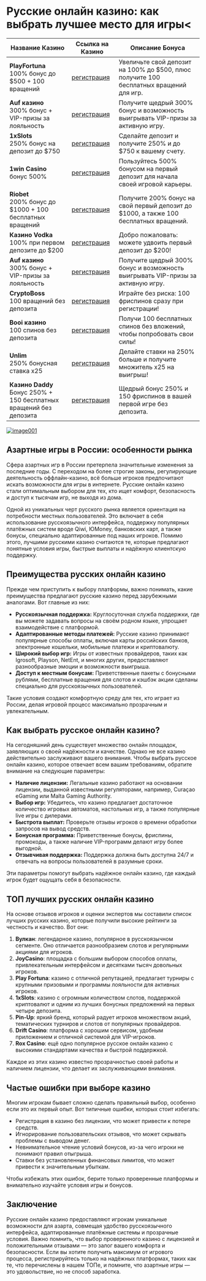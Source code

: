 <head>
    <meta charset="UTF-8">
    <meta name="viewport" content="width=device-width, initial-scale=1.0">
    <meta name="description" content="Изучите лучшие русские онлайн казино, которые предоставляют безопасный игровой опыт, богатый выбор игр, щедрые бонусы и быструю поддержку.">
    <meta name="keywords" content="русские онлайн казино, лучшие онлайн казино России, безопасные казино для игры">
  <h1>Русские онлайн казино: как выбрать лучшее место для игры<</h1>

<table>
    <thead>
        <tr>
            <th>Название Казино</th>
            <th>Ссылка на Казино</th>
            <th>Описание Бонуса</th>
        </tr>
    </thead>
    <tbody>
        <tr>
            <td><strong>PlayFortuna</strong><br>100% бонус до $500 + 100 вращений</td>
            <td><a href="https://fortuna-promo.net/alt/pf_gates_of_olympus_en/?4c7f26c08b749d094457154abfc9b4d9" class="btn">регистрация</a><br><a href="#" </a></td>
            <td>Увеличьте свой депозит на 100% до $500, плюс получите 100 бесплатных вращений для игр.</td>
        </tr>
        <tr>
       <td><strong>Auf казино </strong><br>300% бонус + VIP-призы за лояльность</td>
            <td><a href="https://auflink.com/d1d9117ba?registrationPromoCode=WIN300" class="btn">регистрация</a><br><a href="#" </a></td>
            <td>Получите щедрый 300% бонус и возможность выигрывать VIP-призы за активную игру.</td>
        </tr>
        <tr>
            <td><strong>1xSlots</strong><br>250% бонус на депозит до $750</td>
            <td><a href="https://unlimc.net/d3de5f285?registrationPromoCode=WIN300" class="btn">регистрация</a><br><a href="#" </a></td>
            <td>Сделайте депозит и получите 250% и до $750 к вашему счету.</td>
        </tr>
        <tr>
            <td><strong>1win Casino </strong><br>бонус 500%</td>
            <td><a href="https://1wytvn.life/casino/list?open=register#k0ok" class="btn">регистрация</a><br><a href="#" </a></td>
            <td>Пользуйтесь 500% бонусом на первый депозит для начала своей игровой карьеры.</td>
        </tr>
        <td><strong>Riobet</strong><br>200% бонус до $1000 + 100 бесплатных вращений</td>
            <td><a href="https://cutt.ly/gw0Usi4g" class="btn">регистрация</a><br><a href="#" </a></td>
            <td>Получите 200% бонус на свой первый депозит до $1000, а также 100 бесплатных вращений.</td>
        <tr>
            <td><strong>Казино Vodka </strong><br>100% при первом депозите до $200</td>
            <td><a href="https://vodka2.xyz?id=3597" class="btn">регистрация</a><br><a href="#" </a></td>
            <td>Добро пожаловать: можете удвоить первый депозит до $200!</td>
        </tr>
        <tr>
            <td><strong>Auf казино </strong><br>300% бонус + VIP-призы за лояльность</td>
            <td><a href="https://auflink.com/d1d9117ba?registrationPromoCode=WIN300" class="btn">регистрация</a><br><a href="#" </a></td>
            <td>Получите щедрый 300% бонус и возможность выигрывать VIP-призы за активную игру.</td>
        </tr>
        <tr>
            <td><strong>CryptoBoss</strong><br>100 вращений без депозита</td>
            <td><a href="https://cryptobossc.online/d86b78981?registrationPromoCode=WIN300" class="btn">регистрация</a><br><a href="#" </a></td>
            <td>Играйте без риска: 100 фриспинов сразу при регистрации!</td>
        </tr>
        <tr>
            <td><strong>Booi казино</strong><br>100 спинов без депозита</td>
            <td><a href="https://stars-flight.com/s4477f4bb" class="btn">регистрация</a><br><a href="#" </a></td>
            <td>Получи 100 бесплатных спинов без вложений, чтобы попробовать свои силы!</td>
        </tr>
        <tr>
            <td><strong>Unlim</strong><br>250% бонусная ставка x25</td>
            <td><a href="https://unlimc.net/d3de5f285?registrationPromoCode=WIN300" class="btn">регистрация</a><br><a href="#" </a></td>
            <td>Делайте ставки на 250% больше и получите множитель x25 на выигрыш!</td>
        </tr>
        <tr>
            <td><strong>Казино Daddy</strong><br>Бонус 250% + 150 бесплатных вращений без депозита</td>
            <td><a href="https://bit.ly/Daddyaff" class="btn">регистрация</a><br><a href="#"</a></td>
            <td>Щедрый бонус 250% и 150 фриспинов в вашей первой игре без депозита.</td>
        </tr>
    </tbody>
</table>


</body>
</html>


<p dir="auto"><a target="_blank" rel="noopener noreferrer" href="https://private-user-images.githubusercontent.com/190454458/391854586-e97cacd0-dc02-40db-8b9b-1dd8dce8c385.jpg?jwt=eyJhbGciOiJIUzI1NiIsInR5cCI6IkpXVCJ9.eyJpc3MiOiJnaXRodWIuY29tIiwiYXVkIjoicmF3LmdpdGh1YnVzZXJjb250ZW50LmNvbSIsImtleSI6ImtleTUiLCJleHAiOjE3MzQ2OTY3NjIsIm5iZiI6MTczNDY5NjQ2MiwicGF0aCI6Ii8xOTA0NTQ0NTgvMzkxODU0NTg2LWU5N2NhY2QwLWRjMDItNDBkYi04YjliLTFkZDhkY2U4YzM4NS5qcGc_WC1BbXotQWxnb3JpdGhtPUFXUzQtSE1BQy1TSEEyNTYmWC1BbXotQ3JlZGVudGlhbD1BS0lBVkNPRFlMU0E1M1BRSzRaQSUyRjIwMjQxMjIwJTJGdXMtZWFzdC0xJTJGczMlMkZhd3M0X3JlcXVlc3QmWC1BbXotRGF0ZT0yMDI0MTIyMFQxMjA3NDJaJlgtQW16LUV4cGlyZXM9MzAwJlgtQW16LVNpZ25hdHVyZT1iYjhiYzUwYTM5MzcwNTUwYWVlMjY0YjE3YWU1YmE3YWM3YjM4ZGVmMmM2YmJhMGViMGU2NjI3MzFhY2FjODFjJlgtQW16LVNpZ25lZEhlYWRlcnM9aG9zdCJ9.9WiS-LTgPar2-Qnk9fPlT6IIEhTbcqKJVfRCFHrLUuo"><img src="https://private-user-images.githubusercontent.com/190454458/391854586-e97cacd0-dc02-40db-8b9b-1dd8dce8c385.jpg?jwt=eyJhbGciOiJIUzI1NiIsInR5cCI6IkpXVCJ9.eyJpc3MiOiJnaXRodWIuY29tIiwiYXVkIjoicmF3LmdpdGh1YnVzZXJjb250ZW50LmNvbSIsImtleSI6ImtleTUiLCJleHAiOjE3MzQ2OTY3NjIsIm5iZiI6MTczNDY5NjQ2MiwicGF0aCI6Ii8xOTA0NTQ0NTgvMzkxODU0NTg2LWU5N2NhY2QwLWRjMDItNDBkYi04YjliLTFkZDhkY2U4YzM4NS5qcGc_WC1BbXotQWxnb3JpdGhtPUFXUzQtSE1BQy1TSEEyNTYmWC1BbXotQ3JlZGVudGlhbD1BS0lBVkNPRFlMU0E1M1BRSzRaQSUyRjIwMjQxMjIwJTJGdXMtZWFzdC0xJTJGczMlMkZhd3M0X3JlcXVlc3QmWC1BbXotRGF0ZT0yMDI0MTIyMFQxMjA3NDJaJlgtQW16LUV4cGlyZXM9MzAwJlgtQW16LVNpZ25hdHVyZT1iYjhiYzUwYTM5MzcwNTUwYWVlMjY0YjE3YWU1YmE3YWM3YjM4ZGVmMmM2YmJhMGViMGU2NjI3MzFhY2FjODFjJlgtQW16LVNpZ25lZEhlYWRlcnM9aG9zdCJ9.9WiS-LTgPar2-Qnk9fPlT6IIEhTbcqKJVfRCFHrLUuo" alt="image001" style="max-width: 100%;"></a>
           
<div>
    <article>
        <section>
            <h2>Азартные игры в России: особенности рынка</h2>
            <p>Сфера азартных игр в России претерпела значительные изменения за последние годы. С переходом на более строгие законы, регулирующие деятельность оффлайн-казино, всё больше игроков предпочитают искать возможности для игры в интернете. Русские онлайн казино стали оптимальным выбором для тех, кто ищет комфорт, безопасность и доступ к тысячам игр, не выходя из дома.</p>
            <p>Одной из уникальных черт русского рынка является ориентация на потребности местных пользователей. Это включает в себя использование русскоязычного интерфейса, поддержку популярных платёжных систем вроде Qiwi, ЮMoney, банковских карт, а также бонусы, специально адаптированные под наших игроков. Помимо этого, лучшими русскими казино считаются те, которые предлагают понятные условия игры, быстрые выплаты и надёжную клиентскую поддержку.</p>
        </section>
        <section>
            <h2>Преимущества русских онлайн казино</h2>
            <p>Прежде чем приступить к выбору платформы, важно понимать, какие преимущества предлагают русские казино перед зарубежными аналогами. Вот главные из них:</p>
            <ul>
                <li><strong>Русскоязычная поддержка:</strong> Круглосуточная служба поддержки, где вы можете задавать вопросы на своём родном языке, упрощает взаимодействие с платформой.</li>
                <li><strong>Адаптированные методы платежей:</strong> Русские казино принимают популярные способы оплаты, включая карты российских банков, электронные кошельки, мобильные платежи и криптовалюту.</li>
                <li><strong>Широкий выбор игр:</strong> Игры от известных провайдеров, таких как Igrosoft, Playson, NetEnt, и многих других, предоставляют разнообразные эмоции и возможности выигрыша.</li>
                <li><strong>Доступ к местным бонусам:</strong> Приветственные пакеты с бонусными рублями, бесплатные вращения для слотов и кэшбэк акции сделаны специально для русскоязычных пользователей.</li>
            </ul>
            <p>Такие условия создают комфортную среду для тех, кто играет из России, делая игровой процесс максимально прозрачным и увлекательным.</p>
        </section>
        <section>
            <h2>Как выбрать русское онлайн казино?</h2>
            <p>На сегодняшний день существует множество онлайн площадок, заявляющих о своей надёжности и качестве. Однако не все казино действительно заслуживают вашего внимания. Чтобы выбрать русское онлайн казино, которое отвечает всем вашим требованиям, обратите внимание на следующие параметры:</p>
            <ul>
                <li><strong>Наличие лицензии:</strong> Легальные казино работают на основании лицензии, выданной известными регуляторами, например, Curaçao eGaming или Malta Gaming Authority.</li>
                <li><strong>Выбор игр:</strong> Убедитесь, что казино предлагает достаточное количество игровых автоматов, настольных игр, а также популярные live игры с дилерами.</li>
                <li><strong>Быстрота выплат:</strong> Проверьте отзывы игроков о времени обработки запросов на вывод средств.</li>
                <li><strong>Бонусная программа:</strong> Приветственные бонусы, фриспины, промокоды, а также наличие VIP-программ делают игру более выгодной.</li>
                <li><strong>Отзывчивая поддержка:</strong> Поддержка должна быть доступна 24/7 и отвечать на вопросы пользователей в разумные сроки.</li>
            </ul>
            <p>Эти параметры помогут выбрать надёжное онлайн казино, где каждый игрок будет ощущать себя в безопасности.</p>
        </section>
        <section>
            <h2>ТОП лучших русских онлайн казино</h2>
            <p>На основе отзывов игроков и оценки экспертов мы составили список лучших русских казино, которые получили высокие рейтинги за честность и качество. Вот они:</p>
            <ol>
                <li><strong>Вулкан</strong>: легендарное казино, популярное в русскоязычном сегменте. Оно отличается разнообразием слотов и регулярными акциями для игроков.</li>
                <li><strong>JoyCasino</strong>: площадка с большим выбором способов оплаты, привлекательным интерфейсом и десятками тысяч довольных игроков.</li>
                <li><strong>Play Fortuna</strong>: казино с отличной репутацией, предлагает турниры с крупными призовыми и программы лояльности для активных игроков.</li>
                <li><strong>1xSlots</strong>: казино с огромным количеством слотов, поддержкой криптовалют и одним из лучших бонусных предложений на первых четыре депозита.</li>
                <li><strong>Pin-Up</strong>: яркий бренд, который радует игроков множеством акций, тематических турниров и слотов от популярных провайдеров.</li>
                <li><strong>Drift Casino</strong>: платформа с хорошим сервисом, удобным приложением и отличной системой для VIP-игроков.</li>
                <li><strong>Rox Casino</strong>: ещё одно популярное русское онлайн казино с высокими стандартами качества и быстрой поддержкой.</li>
            </ol>
            <p>Каждое из этих казино известно прозрачностью своей работы и наличием лицензии, что делает их заслуживающими внимания.</p>
        </section>

   <section>
            <h2>Частые ошибки при выборе казино</h2>
            <p>Многим игрокам бывает сложно сделать правильный выбор, особенно если это их первый опыт. Вот типичные ошибки, которых стоит избегать:</p>
            <ul>
                <li>Регистрация в казино без лицензии, что может привести к потере средств.</li>
                <li>Игнорирование пользовательских отзывов, что может скрывать проблемы с выводом денег.</li>
                <li>Невнимательное чтение условий бонусов, из-за чего игроки не понимают правил отыгрыша.</li>
                <li>Ставки без установленных финансовых лимитов, что может привести к значительным убыткам.</li>
            </ul>
           <p>Чтобы избежать этих ошибок, берите только проверенные платформы и внимательно изучайте условия игры и бонусов.</p>
        </section>
        <section>
            <h2>Заключение</h2>
            <p>Русские онлайн казино предоставляют игрокам уникальные возможности для азарта, совмещая удобство русскоязычного интерфейса, адаптированные платёжные системы и прозрачные условия. Важно помнить, что выбор проверенного казино с лицензией и положительными отзывами — это залог вашего комфорта и безопасности. Если вы хотите получить максимум от игрового процесса, регистрируйтесь только на надёжных платформах, таких как те, что перечислены в нашем ТОПе, и помните, что азартные игры — это удовольствие, но не способ заработка.</p>
        </section>
    </article>
<div>
